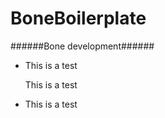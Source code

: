 BoneBoilerplate
================

######Bone development######

* This is a test

    This is a test

* This is a test